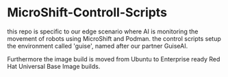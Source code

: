 # MicroShift-Controll-Scripts
this repo is specific to our edge scenario where AI is monitoring the movement of robots using MicroShift and Podman.
the control scripts setup the environment called 'guise', named after our partner GuiseAI.

Furthermore the image build is moved from Ubuntu to Enterprise ready Red Hat Universal Base Image builds.
